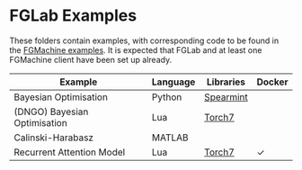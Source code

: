 # FGLab Examples

These folders contain examples, with corresponding code to be found in the [FGMachine examples](https://github.com/Kaixhin/FGMachine/tree/master/examples). It is expected that FGLab and at least one FGMachine client have been set up already.

| Example                      | Language | Libraries                                      | Docker  |
|------------------------------|----------|------------------------------------------------|---------|
| Bayesian Optimisation        | Python   | [Spearmint](https://github.com/HIPS/Spearmint) |         |
| (DNGO) Bayesian Optimisation | Lua      | [Torch7](http://torch.ch/)                     |         |
| Calinski-Harabasz            | MATLAB   |                                                |         |
| Recurrent Attention Model    | Lua      | [Torch7](http://torch.ch/)                     | &check; |
